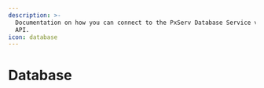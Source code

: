 ```yaml
---
description: >-
  Documentation on how you can connect to the PxServ Database Service via REST
  API.
icon: database
---
```


# Database

